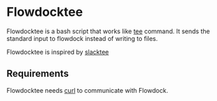 # Flowdocktee

Flowdocktee is a bash script that works like [tee](https://en.wikipedia.org/wiki/Tee_(command))
command. It sends the standard input to flowdock instead of writing to files.

Flowdocktee is inspired by [slacktee](https://github.com/course-hero/slacktee)

## Requirements

Flowdocktee needs [curl](https://curl.haxx.se/) to communicate with Flowdock.

